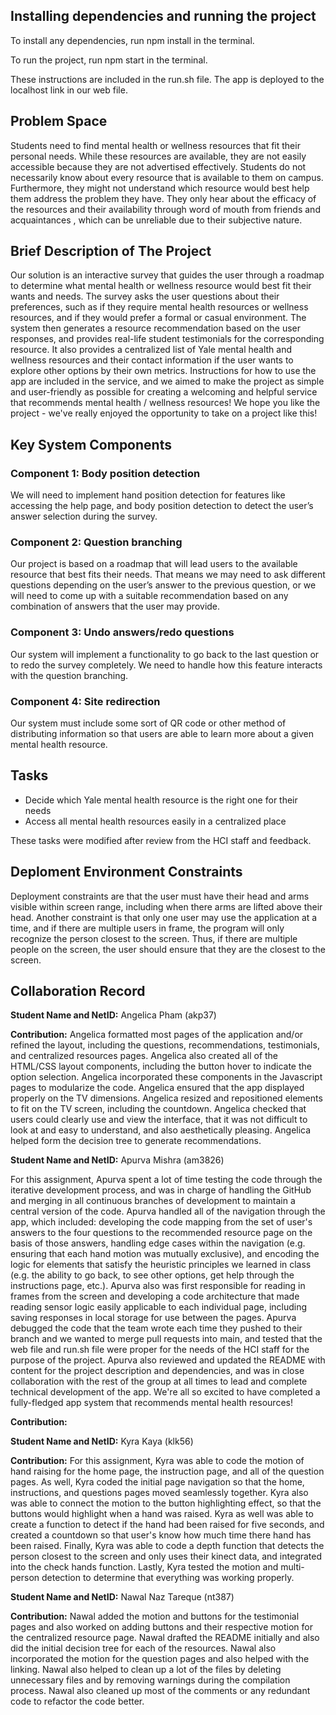 ## Installing dependencies and running the project

To install any dependencies, run npm install in the terminal.

To run the project, run npm start in the terminal.

These instructions are included in the run.sh file. The app is deployed to the localhost link in our web file.


## Problem Space

Students need to find mental health or wellness resources that fit their personal needs. While these resources are available, they are not easily accessible because they are not advertised effectively. Students do not necessarily know about every resource that is available to them on campus. Furthermore, they might not understand which resource would best help them address the problem they have. They only hear about the efficacy of the resources and their availability through word of mouth from friends and acquaintances , which can be unreliable due to their subjective nature.

## Brief Description of The Project

Our solution is an interactive survey that guides the user through a roadmap to determine what mental health or wellness resource would best fit their wants and needs. The survey asks the user questions about their preferences, such as if they require mental health resources or wellness resources, and if they would prefer a formal or casual environment. The system then generates a resource recommendation based on the user responses, and provides real-life student testimonials for the corresponding resource. It also provides a centralized list of Yale mental health and wellness resources and their contact information if the user wants to explore other options by their own metrics. Instructions for how to use the app are included in the service, and we aimed to make the project as simple and user-friendly as possible for creating a welcoming and helpful service that recommends mental health / wellness resources! We hope you like the project - we've really enjoyed the opportunity to take on a project like this!

## Key System Components

### Component 1: Body position detection
We will need to implement hand position detection for features like accessing the help page, and body position detection to detect the user’s answer selection during the survey.

### Component 2: Question branching
Our project is based on a roadmap that will lead users to the available resource that best fits their needs. That means we may need to ask different questions depending on the user’s answer to the previous question, or we will need to come up with a suitable recommendation based on any combination of answers that the user may provide.

### Component 3: Undo answers/redo questions
Our system will implement a functionality to go back to the last question or to redo the survey completely. We need to handle how this feature interacts with the question branching.

### Component 4: Site redirection
Our system must include some sort of QR code or other method of distributing information so that users are able to learn more about a given mental health resource. 

## Tasks
* Decide which Yale mental health resource is the right one for their needs
* Access all mental health resources easily in a centralized place

These tasks were modified after review from the HCI staff and feedback.

## Deploment Environment Constraints

Deployment constraints are that the user must have their head and arms visible within screen range, including when there arms are lifted above their head. Another constraint is that only one user may use the application at a time, and if there are multiple users in frame, the program will only recognize the person closest to the screen. Thus, if there are multiple people on the screen, the user should ensure that they are the closest to the screen. 


## Collaboration Record

**Student Name and NetID:** Angelica Pham (akp37)

**Contribution:** 
Angelica formatted most pages of the application and/or refined the layout, including the questions, recommendations, testimonials, and centralized resources pages. Angelica also created all of the HTML/CSS layout components, including the button hover to indicate the option selection. Angelica incorporated these components in the Javascript pages to modularize the code. Angelica ensured that the app displayed properly on the TV dimensions. Angelica resized and repositioned elements to fit on the TV screen, including the countdown. Angelica checked that users could clearly use and view the interface, that it was not difficult to look at and easy to understand, and also aesthetically pleasing. Angelica helped form the decision tree to generate recommendations.

**Student Name and NetID:** Apurva Mishra (am3826)

For this assignment, Apurva spent a lot of time testing the code through the iterative development process, and was in charge of handling the GitHub and merging in all continuous branches of development to maintain a central version of the code. Apurva handled all of the navigation through the app, which included: developing the code mapping from the set of user's answers to the four questions to the recommended resource page on the basis of those answers, handling edge cases within the navigation (e.g. ensuring that each hand motion was mutually exclusive), and encoding the logic for elements that satisfy the heuristic principles we learned in class (e.g. the ability to go back, to see other options, get help through the instructions page, etc.). Apurva also was first responsible for reading in frames from the screen and developing a code architecture that made reading sensor logic easily applicable to each individual page, including saving responses in local storage for use between the pages. Apurva debugged the code that the team wrote each time they pushed to their branch and we wanted to merge pull requests into main, and tested that the web file and run.sh file were proper for the needs of the HCI staff for the purpose of the project. Apurva also reviewed and updated the README with content for the project description and dependencies, and was in close collaboration with the rest of the group at all times to lead and complete technical development of the app. We're all so excited to have completed a fully-fledged app system that recommends mental health resources!

**Contribution:** 

**Student Name and NetID:** Kyra Kaya (klk56)

**Contribution:** 
For this assignment, Kyra was able to code the motion of hand raising for the home page, the instruction page, and all of the question pages. As well, Kyra coded the initial page navigation so that the home, instructions, and questions pages moved seamlessly together. Kyra also was able to connect the motion to the button highlighting effect, so that the buttons would highlight when a hand was raised. Kyra as well was able to create a function to detect if the hand had been raised for five seconds, and created a countdown so that user's know how much time there hand has been raised. Finally, Kyra was able to code a depth function that detects the person closest to the screen and only uses their kinect data, and integrated into the check hands function. Lastly, Kyra tested the motion and multi-person detection to determine that everything was working properly.

**Student Name and NetID:** Nawal Naz Tareque (nt387)

**Contribution:** Nawal added the motion and buttons for the testimonial pages and also worked on adding buttons and their respective motion for the centralized resource page. Nawal drafted the README initially and also did the initial decision tree for each of the resources. Nawal also incorporated the motion for the question pages and also helped with the linking. Nawal also helped to clean up a lot of the files by deleting unnecessary files and by removing warnings during the compilation process. Nawal also cleaned up most of the comments or any redundant code to refactor the code better. 